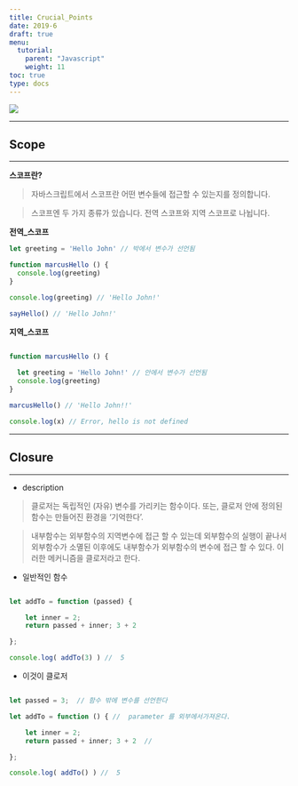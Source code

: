 ```yaml
---
title: Crucial_Points
date: 2019-6
draft: true
menu:
  tutorial:
    parent: "Javascript"
    weight: 11
toc: true
type: docs
---
```


![](/tutorial/Javascript_Dictionary_files/javascriptt-light_870x220.png)

---
## Scope 
---

**스코프란?**

>자바스크립트에서 스코프란 어떤 변수들에 접근할 수 있는지를 정의합니다.

>스코프엔 두 가지 종류가 있습니다. 전역 스코프와 지역 스코프로 나뉩니다.


**전역_스코프**

```js
let greeting = 'Hello John' // 박에서 변수가 선언됨

function marcusHello () {
  console.log(greeting)
}

console.log(greeting) // 'Hello John!' 

sayHello() // 'Hello John!' 

```

**지역_스코프**

```js

function marcusHello () {
  
  let greeting = 'Hello John!' // 안에서 변수가 선언됨
  console.log(greeting)
}

marcusHello() // 'Hello John!!'

console.log(x) // Error, hello is not defined

```



---
## Closure
---

* description

> 클로저는 독립적인 (자유) 변수를 가리키는 함수이다. 또는, 클로저 안에 정의된 함수는 만들어진 환경을 ‘기억한다’.

> 내부함수는 외부함수의 지역변수에 접근 할 수 있는데 외부함수의 실행이 끝나서 외부함수가 소멸된 이후에도 내부함수가 외부함수의 변수에 접근 할 수 있다. 이러한 메커니즘을 클로저라고 한다.


* 일반적인 함수

```js

let addTo = function (passed) {

	let inner = 2;
	return passed + inner; 3 + 2 

};

console.log( addTo(3) ) //  5

```

* 이것이 클로저

```js

let passed = 3;  // 함수 밖에 변수를 선언한다 

let addTo = function () { //  parameter 를 외부에서가져온다. 

	let inner = 2;
	return passed + inner; 3 + 2  // 

};

console.log( addTo() ) //  5



```



